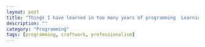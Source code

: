```yaml
---
layout: post
title: "Things I have learned in too many years of programming  Learning"
description: ""
category: "Programming"
tags: [programming, craftwork, professionalism]
---
```


